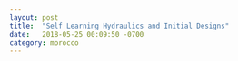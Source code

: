 ```yaml
---
layout: post
title:  "Self Learning Hydraulics and Initial Designs"
date:   2018-05-25 00:09:50 -0700
category: morocco
---
```


